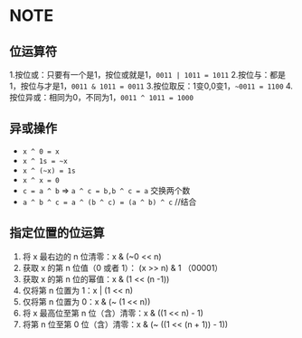 # NOTE
## 位运算符
1.按位或：只要有一个是1，按位或就是1，`0011 | 1011 = 1011`
2.按位与：都是1，按位与才是1，`0011 & 1011 = 0011`
3.按位取反：1变0,0变1，`~0011 = 1100`
4.按位异或：相同为0，不同为1，`0011 ^ 1011 = 1000`
  
## 异或操作
- `x ^ 0 = x`
- `x ^ 1s = ~x`
- `x ^ (~x) = 1s`
- `x ^ x = 0` 
- `c = a ^ b` => `a ^ c = b,b ^ c = a` 交换两个数
- `a ^ b ^ c = a ^ (b ^ c) = (a ^ b) ^ c` //结合

## 指定位置的位运算
1. 将 x 最右边的 n 位清零：x & (~0 << n)
2. 获取 x 的第 n 位值（0 或者 1）： (x >> n) & 1 （00001）
3. 获取 x 的第 n 位的幂值：x & (1 << (n -1))
4. 仅将第 n 位置为 1：x | (1 << n)
5. 仅将第 n 位置为 0：x & (~ (1 << n))
6. 将 x 最高位至第 n 位（含）清零：x & ((1 << n) - 1)
7. 将第 n 位至第 0 位（含）清零：x & (~ ((1 << (n + 1)) - 1))